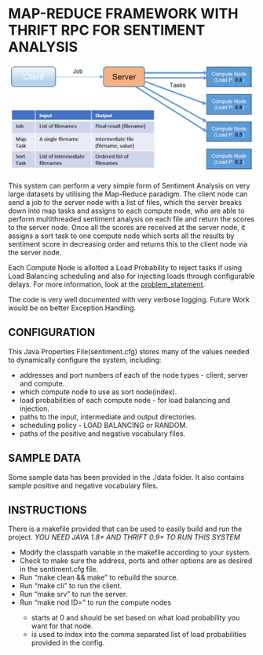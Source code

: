 # MAP-REDUCE FRAMEWORK WITH THRIFT RPC FOR SENTIMENT ANALYSIS

![sentiment_image](diagram.png)

This system can perform a very simple form of Sentiment Analysis on very large datasets by utilising the Map-Reduce paradigm.
The client node can send a job to the server node with a list of files, which the server breaks down into map tasks and assigns to
each compute node, who are able to perform multithreaded sentiment analysis on each file and return the scores to the server node. 
Once all the scores are received at the server node, it assigns a sort task to one compute node which sorts all the results by 
sentiment score in decreasing order and returns this to the client node via the server node.

Each Compute Node is allotted a Load Probability to reject tasks if using Load Balancing scheduling and also for injecting loads
through configurable delays. For more information, look at the [problem_statement](problem_statement.pdf).

The code is very well documented with very verbose logging.
Future Work would be on better Exception Handling.

## CONFIGURATION

This Java Properties File(sentiment.cfg) stores many of the values needed to dynamically configure the
system, including:
* addresses and port numbers of each of the node types - client, server and compute.
* which compute node to use as sort node(index).
* load probabilities of each compute node - for load balancing and injection.
* paths to the input, intermediate and output directories.
* scheduling policy - LOAD BALANCING or RANDOM.
* paths of the positive and negative vocabulary files.

## SAMPLE DATA

Some sample data has been provided in the ./data folder. It also contains sample positive and negative vocabulary files.

## INSTRUCTIONS

There is a makefile provided that can be used to easily build and run the project.
*YOU NEED JAVA 1.8+ AND THRIFT 0.9+ TO RUN THIS SYSTEM*

* Modify the classpath variable in the makefile according to your system.
* Check to make sure the address, ports and other options are as desired in the
sentiment.cfg file.
* Run “make clean && make” to rebuild the source.
* Run “make cli” to run the client.
* Run “make srv” to run the server.
* Run “make nod ID=<id>” to run the compute nodes
	* <id> starts at 0 and should be set based on what load probability you want for
that node.
	* <id> is used to index into the comma separated list of load probabilities provided
	in the config.
